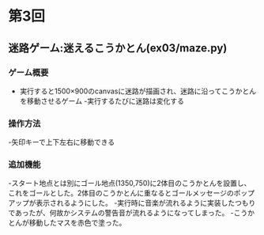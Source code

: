 # 第3回
## 迷路ゲーム:迷えるこうかとん(ex03/maze.py)
### ゲーム概要
- 実行すると1500×900のcanvasに迷路が描画され、迷路に沿ってこうかとんを移動させるゲーム
-実行するたびに迷路は変化する
### 操作方法
-矢印キーで上下左右に移動できる
### 追加機能
-スタート地点とは別にゴール地点(1350,750)に2体目のこうかとんを設置し、これをゴールとした。2体目のこうかとんに重なるとゴールメッセージのポップアップが表示されるようにした。
-実行時に音楽が流れるように実装したつもりであったが、何故かシステムの警告音が流れるようになってしまった。
-こうかとんが移動したマスを赤色で塗った。
